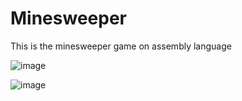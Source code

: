 # Minesweeper
This is the minesweeper game on assembly language

![image](https://user-images.githubusercontent.com/101092127/176016542-bae58955-644d-40ed-9fd6-7fd953ab85c5.png)

![image](https://user-images.githubusercontent.com/101092127/176016585-826eca9a-c31c-4105-81a3-b883dfc015e6.png)
